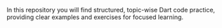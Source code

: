 In this repository you will find structured, topic-wise Dart code practice, providing clear examples and exercises for focused learning.
